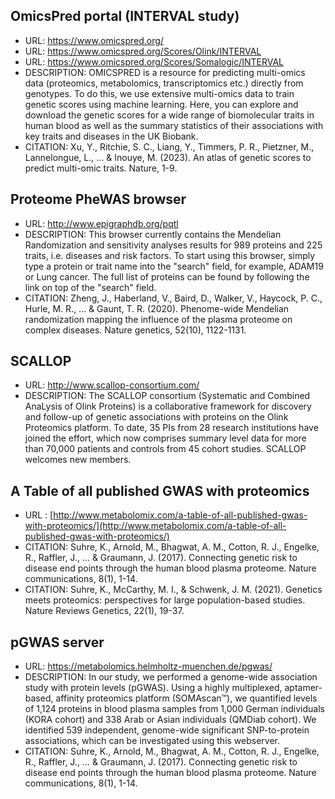 
## OmicsPred portal (INTERVAL study)
- URL: https://www.omicspred.org/ 
- URL: https://www.omicspred.org/Scores/Olink/INTERVAL
- URL: https://www.omicspred.org/Scores/Somalogic/INTERVAL
- DESCRIPTION: OMICSPRED is a resource for predicting multi-omics data (proteomics, metabolomics, transcriptomics etc.) directly from genotypes. To do this, we use extensive multi-omics data to train genetic scores using machine learning. Here, you can explore and download the genetic scores for a wide range of biomolecular traits in human blood as well as the summary statistics of their associations with key traits and diseases in the UK Biobank.
- CITATION: Xu, Y., Ritchie, S. C., Liang, Y., Timmers, P. R., Pietzner, M., Lannelongue, L., ... & Inouye, M. (2023). An atlas of genetic scores to predict multi-omic traits. Nature, 1-9.

## Proteome PheWAS browser

- URL: http://www.epigraphdb.org/pqtl
- DESCRIPTION: This browser currently contains the Mendelian Randomization and sensitivity analyses results for 989 proteins and 225 traits, i.e. diseases and risk factors. To start using this browser, simply type a protein or trait name into the "search" field, for example, ADAM19 or Lung cancer. The full list of proteins can be found by following the link on top of the "search" field.
- CITATION: Zheng, J., Haberland, V., Baird, D., Walker, V., Haycock, P. C., Hurle, M. R., ... & Gaunt, T. R. (2020). Phenome-wide Mendelian randomization mapping the influence of the plasma proteome on complex diseases. Nature genetics, 52(10), 1122-1131.

## SCALLOP 

- URL: http://www.scallop-consortium.com/
- DESCRIPTION: The SCALLOP consortium (Systematic and Combined AnaLysis of Olink Proteins) is a collaborative framework for discovery and follow-up of genetic associations with proteins on the Olink Proteomics platform. To date, 35 PIs from 28 research institutions have joined the effort, which now comprises summary level data for more than 70,000 patients and controls from 45 cohort studies. SCALLOP welcomes new members.

## A Table of all published GWAS with proteomics

- URL : [http://www.metabolomix.com/a-table-of-all-published-gwas-with-proteomics/](http://www.metabolomix.com/a-table-of-all-published-gwas-with-proteomics/)
- CITATION: Suhre, K., Arnold, M., Bhagwat, A. M., Cotton, R. J., Engelke, R., Raffler, J., ... & Graumann, J. (2017). Connecting genetic risk to disease end points through the human blood plasma proteome. Nature communications, 8(1), 1-14.
- CITATION: Suhre, K., McCarthy, M. I., & Schwenk, J. M. (2021). Genetics meets proteomics: perspectives for large population-based studies. Nature Reviews Genetics, 22(1), 19-37.

## pGWAS server
- URL: https://metabolomics.helmholtz-muenchen.de/pgwas/
- DESCRIPTION: In our study, we performed a genome-wide association study with protein levels (pGWAS). Using a highly multiplexed, aptamer-based, affinity proteomics platform (SOMAscan™), we quantified levels of 1,124 proteins in blood plasma samples from 1,000 German individuals (KORA cohort) and 338 Arab or Asian individuals (QMDiab cohort). We identified 539 independent, genome-wide significant SNP-to-protein associations, which can be investigated using this webserver.
- CITATION: Suhre, K., Arnold, M., Bhagwat, A. M., Cotton, R. J., Engelke, R., Raffler, J., ... & Graumann, J. (2017). Connecting genetic risk to disease end points through the human blood plasma proteome. Nature communications, 8(1), 1-14.
